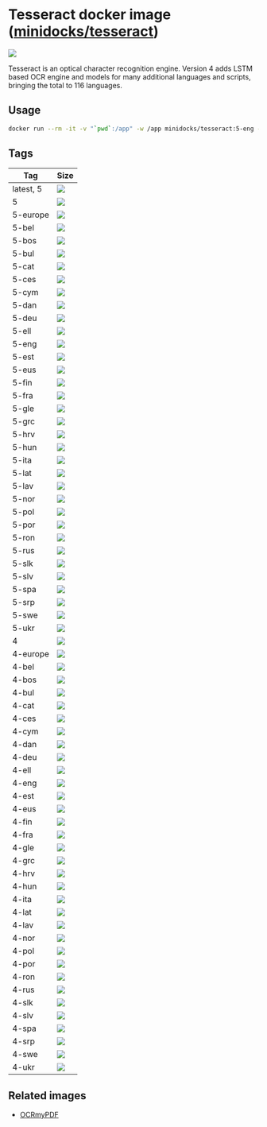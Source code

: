 Tesseract docker image ([minidocks/tesseract](https://hub.docker.com/r/minidocks/tesseract))
============================================================================================

![](https://upload.wikimedia.org/wikipedia/commons/thumb/7/78/Tesseract_OCR_logo_%28Google%29.png/250px-Tesseract_OCR_logo_%28Google%29.png)

Tesseract is an optical character recognition engine. Version 4 adds LSTM based
OCR engine and models for many additional languages and scripts, bringing the
total to 116 languages.

Usage
-----

```bash
docker run --rm -it -v "`pwd`:/app" -w /app minidocks/tesseract:5-eng -l eng file.jpg stdout
```

Tags
----

| Tag       | Size                                                                                                                |
|-----------|---------------------------------------------------------------------------------------------------------------------|
| latest, 5 | ![](https://img.shields.io/docker/image-size/minidocks/tesseract/latest?style=flat-square&logo=docker&label=size)   |
| 5         | ![](https://img.shields.io/docker/image-size/minidocks/tesseract/5?style=flat-square&logo=docker&label=size)        |
| 5-europe  | ![](https://img.shields.io/docker/image-size/minidocks/tesseract/5-europe?style=flat-square&logo=docker&label=size) |
| 5-bel     | ![](https://img.shields.io/docker/image-size/minidocks/tesseract/5-bel?style=flat-square&logo=docker&label=size)    |
| 5-bos     | ![](https://img.shields.io/docker/image-size/minidocks/tesseract/5-bos?style=flat-square&logo=docker&label=size)    |
| 5-bul     | ![](https://img.shields.io/docker/image-size/minidocks/tesseract/5-bul?style=flat-square&logo=docker&label=size)    |
| 5-cat     | ![](https://img.shields.io/docker/image-size/minidocks/tesseract/5-cat?style=flat-square&logo=docker&label=size)    |
| 5-ces     | ![](https://img.shields.io/docker/image-size/minidocks/tesseract/5-ces?style=flat-square&logo=docker&label=size)    |
| 5-cym     | ![](https://img.shields.io/docker/image-size/minidocks/tesseract/5-cym?style=flat-square&logo=docker&label=size)    |
| 5-dan     | ![](https://img.shields.io/docker/image-size/minidocks/tesseract/5-dan?style=flat-square&logo=docker&label=size)    |
| 5-deu     | ![](https://img.shields.io/docker/image-size/minidocks/tesseract/5-deu?style=flat-square&logo=docker&label=size)    |
| 5-ell     | ![](https://img.shields.io/docker/image-size/minidocks/tesseract/5-ell?style=flat-square&logo=docker&label=size)    |
| 5-eng     | ![](https://img.shields.io/docker/image-size/minidocks/tesseract/5-eng?style=flat-square&logo=docker&label=size)    |
| 5-est     | ![](https://img.shields.io/docker/image-size/minidocks/tesseract/5-est?style=flat-square&logo=docker&label=size)    |
| 5-eus     | ![](https://img.shields.io/docker/image-size/minidocks/tesseract/5-eus?style=flat-square&logo=docker&label=size)    |
| 5-fin     | ![](https://img.shields.io/docker/image-size/minidocks/tesseract/5-fin?style=flat-square&logo=docker&label=size)    |
| 5-fra     | ![](https://img.shields.io/docker/image-size/minidocks/tesseract/5-fra?style=flat-square&logo=docker&label=size)    |
| 5-gle     | ![](https://img.shields.io/docker/image-size/minidocks/tesseract/5-gle?style=flat-square&logo=docker&label=size)    |
| 5-grc     | ![](https://img.shields.io/docker/image-size/minidocks/tesseract/5-grc?style=flat-square&logo=docker&label=size)    |
| 5-hrv     | ![](https://img.shields.io/docker/image-size/minidocks/tesseract/5-hrv?style=flat-square&logo=docker&label=size)    |
| 5-hun     | ![](https://img.shields.io/docker/image-size/minidocks/tesseract/5-hun?style=flat-square&logo=docker&label=size)    |
| 5-ita     | ![](https://img.shields.io/docker/image-size/minidocks/tesseract/5-ita?style=flat-square&logo=docker&label=size)    |
| 5-lat     | ![](https://img.shields.io/docker/image-size/minidocks/tesseract/5-lat?style=flat-square&logo=docker&label=size)    |
| 5-lav     | ![](https://img.shields.io/docker/image-size/minidocks/tesseract/5-lav?style=flat-square&logo=docker&label=size)    |
| 5-nor     | ![](https://img.shields.io/docker/image-size/minidocks/tesseract/5-nor?style=flat-square&logo=docker&label=size)    |
| 5-pol     | ![](https://img.shields.io/docker/image-size/minidocks/tesseract/5-pol?style=flat-square&logo=docker&label=size)    |
| 5-por     | ![](https://img.shields.io/docker/image-size/minidocks/tesseract/5-por?style=flat-square&logo=docker&label=size)    |
| 5-ron     | ![](https://img.shields.io/docker/image-size/minidocks/tesseract/5-ron?style=flat-square&logo=docker&label=size)    |
| 5-rus     | ![](https://img.shields.io/docker/image-size/minidocks/tesseract/5-rus?style=flat-square&logo=docker&label=size)    |
| 5-slk     | ![](https://img.shields.io/docker/image-size/minidocks/tesseract/5-slk?style=flat-square&logo=docker&label=size)    |
| 5-slv     | ![](https://img.shields.io/docker/image-size/minidocks/tesseract/5-slv?style=flat-square&logo=docker&label=size)    |
| 5-spa     | ![](https://img.shields.io/docker/image-size/minidocks/tesseract/5-spa?style=flat-square&logo=docker&label=size)    |
| 5-srp     | ![](https://img.shields.io/docker/image-size/minidocks/tesseract/5-srp?style=flat-square&logo=docker&label=size)    |
| 5-swe     | ![](https://img.shields.io/docker/image-size/minidocks/tesseract/5-swe?style=flat-square&logo=docker&label=size)    |
| 5-ukr     | ![](https://img.shields.io/docker/image-size/minidocks/tesseract/5-ukr?style=flat-square&logo=docker&label=size)    |
| 4         | ![](https://img.shields.io/docker/image-size/minidocks/tesseract/4?style=flat-square&logo=docker&label=size)        |
| 4-europe  | ![](https://img.shields.io/docker/image-size/minidocks/tesseract/4-europe?style=flat-square&logo=docker&label=size) |
| 4-bel     | ![](https://img.shields.io/docker/image-size/minidocks/tesseract/4-bel?style=flat-square&logo=docker&label=size)    |
| 4-bos     | ![](https://img.shields.io/docker/image-size/minidocks/tesseract/4-bos?style=flat-square&logo=docker&label=size)    |
| 4-bul     | ![](https://img.shields.io/docker/image-size/minidocks/tesseract/4-bul?style=flat-square&logo=docker&label=size)    |
| 4-cat     | ![](https://img.shields.io/docker/image-size/minidocks/tesseract/4-cat?style=flat-square&logo=docker&label=size)    |
| 4-ces     | ![](https://img.shields.io/docker/image-size/minidocks/tesseract/4-ces?style=flat-square&logo=docker&label=size)    |
| 4-cym     | ![](https://img.shields.io/docker/image-size/minidocks/tesseract/4-cym?style=flat-square&logo=docker&label=size)    |
| 4-dan     | ![](https://img.shields.io/docker/image-size/minidocks/tesseract/4-dan?style=flat-square&logo=docker&label=size)    |
| 4-deu     | ![](https://img.shields.io/docker/image-size/minidocks/tesseract/4-deu?style=flat-square&logo=docker&label=size)    |
| 4-ell     | ![](https://img.shields.io/docker/image-size/minidocks/tesseract/4-ell?style=flat-square&logo=docker&label=size)    |
| 4-eng     | ![](https://img.shields.io/docker/image-size/minidocks/tesseract/4-eng?style=flat-square&logo=docker&label=size)    |
| 4-est     | ![](https://img.shields.io/docker/image-size/minidocks/tesseract/4-est?style=flat-square&logo=docker&label=size)    |
| 4-eus     | ![](https://img.shields.io/docker/image-size/minidocks/tesseract/4-eus?style=flat-square&logo=docker&label=size)    |
| 4-fin     | ![](https://img.shields.io/docker/image-size/minidocks/tesseract/4-fin?style=flat-square&logo=docker&label=size)    |
| 4-fra     | ![](https://img.shields.io/docker/image-size/minidocks/tesseract/4-fra?style=flat-square&logo=docker&label=size)    |
| 4-gle     | ![](https://img.shields.io/docker/image-size/minidocks/tesseract/4-gle?style=flat-square&logo=docker&label=size)    |
| 4-grc     | ![](https://img.shields.io/docker/image-size/minidocks/tesseract/4-grc?style=flat-square&logo=docker&label=size)    |
| 4-hrv     | ![](https://img.shields.io/docker/image-size/minidocks/tesseract/4-hrv?style=flat-square&logo=docker&label=size)    |
| 4-hun     | ![](https://img.shields.io/docker/image-size/minidocks/tesseract/4-hun?style=flat-square&logo=docker&label=size)    |
| 4-ita     | ![](https://img.shields.io/docker/image-size/minidocks/tesseract/4-ita?style=flat-square&logo=docker&label=size)    |
| 4-lat     | ![](https://img.shields.io/docker/image-size/minidocks/tesseract/4-lat?style=flat-square&logo=docker&label=size)    |
| 4-lav     | ![](https://img.shields.io/docker/image-size/minidocks/tesseract/4-lav?style=flat-square&logo=docker&label=size)    |
| 4-nor     | ![](https://img.shields.io/docker/image-size/minidocks/tesseract/4-nor?style=flat-square&logo=docker&label=size)    |
| 4-pol     | ![](https://img.shields.io/docker/image-size/minidocks/tesseract/4-pol?style=flat-square&logo=docker&label=size)    |
| 4-por     | ![](https://img.shields.io/docker/image-size/minidocks/tesseract/4-por?style=flat-square&logo=docker&label=size)    |
| 4-ron     | ![](https://img.shields.io/docker/image-size/minidocks/tesseract/4-ron?style=flat-square&logo=docker&label=size)    |
| 4-rus     | ![](https://img.shields.io/docker/image-size/minidocks/tesseract/4-rus?style=flat-square&logo=docker&label=size)    |
| 4-slk     | ![](https://img.shields.io/docker/image-size/minidocks/tesseract/4-slk?style=flat-square&logo=docker&label=size)    |
| 4-slv     | ![](https://img.shields.io/docker/image-size/minidocks/tesseract/4-slv?style=flat-square&logo=docker&label=size)    |
| 4-spa     | ![](https://img.shields.io/docker/image-size/minidocks/tesseract/4-spa?style=flat-square&logo=docker&label=size)    |
| 4-srp     | ![](https://img.shields.io/docker/image-size/minidocks/tesseract/4-srp?style=flat-square&logo=docker&label=size)    |
| 4-swe     | ![](https://img.shields.io/docker/image-size/minidocks/tesseract/4-swe?style=flat-square&logo=docker&label=size)    |
| 4-ukr     | ![](https://img.shields.io/docker/image-size/minidocks/tesseract/4-ukr?style=flat-square&logo=docker&label=size)    |

Related images
--------------

-   [OCRmyPDF](https://github.com/minidocks/ocrmypdf)
